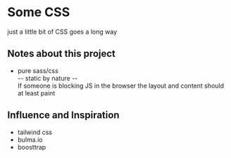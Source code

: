 # Some CSS
 just a little bit of CSS goes a long way

## Notes about this project
* pure sass/css  
-- static by nature --  
If someone is blocking JS in the browser the layout and content should at least paint

## Influence and Inspiration
* tailwind css
* bulma.io
* boosttrap
